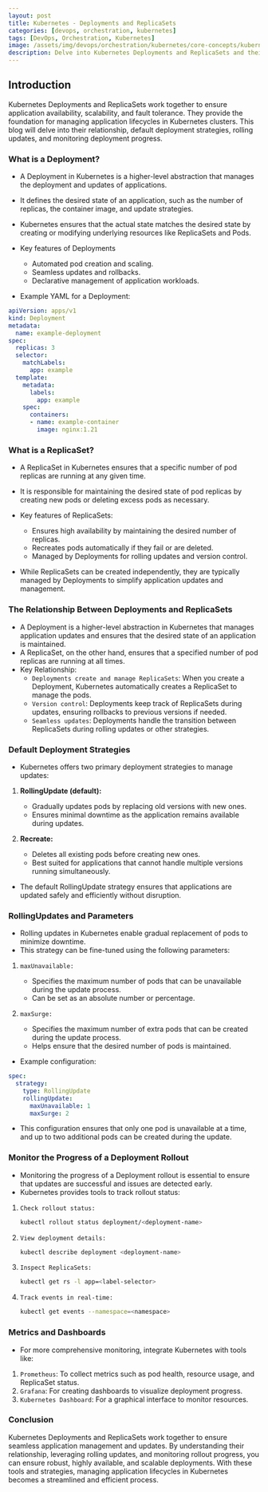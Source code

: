 ```yaml
---
layout: post
title: Kubernetes - Deployments and ReplicaSets
categories: [devops, orchestration, kubernetes]
tags: [DevOps, Orchestration, Kubernetes]
image: /assets/img/devops/orchestration/kubernetes/core-concepts/kubernetes-deployments-and-replicasets.png
description: Delve into Kubernetes Deployments and ReplicaSets and their relationship
---
```



## Introduction

Kubernetes Deployments and ReplicaSets work together to ensure application availability, scalability, and fault tolerance. They provide the foundation for managing application lifecycles in Kubernetes clusters. This blog will delve into their relationship, default deployment strategies, rolling updates, and monitoring deployment progress.

### What is a Deployment?

- A Deployment in Kubernetes is a higher-level abstraction that manages the deployment and updates of applications.
- It defines the desired state of an application, such as the number of replicas, the container image, and update strategies.
- Kubernetes ensures that the actual state matches the desired state by creating or modifying underlying resources like ReplicaSets and Pods.
- Key features of Deployments
  - Automated pod creation and scaling.
  - Seamless updates and rollbacks.
  - Declarative management of application workloads.

- Example YAML for a Deployment:

```yaml
apiVersion: apps/v1
kind: Deployment
metadata:
  name: example-deployment
spec:
  replicas: 3
  selector:
    matchLabels:
      app: example
  template:
    metadata:
      labels:
        app: example
    spec:
      containers:
      - name: example-container
        image: nginx:1.21
```

### What is a ReplicaSet?

- A ReplicaSet in Kubernetes ensures that a specific number of pod replicas are running at any given time.
- It is responsible for maintaining the desired state of pod replicas by creating new pods or deleting excess pods as necessary.
- Key features of ReplicaSets:
  - Ensures high availability by maintaining the desired number of replicas.
  - Recreates pods automatically if they fail or are deleted.
  - Managed by Deployments for rolling updates and version control.

- While ReplicaSets can be created independently, they are typically managed by Deployments to simplify application updates and management.

### The Relationship Between Deployments and ReplicaSets

- A Deployment is a higher-level abstraction in Kubernetes that manages application updates and ensures that the desired state of an application is maintained.
- A ReplicaSet, on the other hand, ensures that a specified number of pod replicas are running at all times.
- Key Relationship:
  - `Deployments create and manage ReplicaSets`: When you create a Deployment, Kubernetes automatically creates a ReplicaSet to manage the pods.
  - `Version control`: Deployments keep track of ReplicaSets during updates, ensuring rollbacks to previous versions if needed.
  - `Seamless updates`: Deployments handle the transition between ReplicaSets during rolling updates or other strategies.

### Default Deployment Strategies

- Kubernetes offers two primary deployment strategies to manage updates:

1. **RollingUpdate (default):**

    - Gradually updates pods by replacing old versions with new ones.
    - Ensures minimal downtime as the application remains available during updates.

2. **Recreate:**

    - Deletes all existing pods before creating new ones.
    - Best suited for applications that cannot handle multiple versions running simultaneously.

- The default RollingUpdate strategy ensures that applications are updated safely and efficiently without disruption.

### RollingUpdates and Parameters

- Rolling updates in Kubernetes enable gradual replacement of pods to minimize downtime.
- This strategy can be fine-tuned using the following parameters:

1. `maxUnavailable:`
    - Specifies the maximum number of pods that can be unavailable during the update process.
    - Can be set as an absolute number or percentage.

2. `maxSurge:`
    - Specifies the maximum number of extra pods that can be created during the update process.
    - Helps ensure that the desired number of pods is maintained.

- Example configuration:

```yaml
spec:
  strategy:
    type: RollingUpdate
    rollingUpdate:
      maxUnavailable: 1
      maxSurge: 2
```

- This configuration ensures that only one pod is unavailable at a time, and up to two additional pods can be created during the update.

### Monitor the Progress of a Deployment Rollout

- Monitoring the progress of a Deployment rollout is essential to ensure that updates are successful and issues are detected early.
- Kubernetes provides tools to track rollout status:

1. `Check rollout status:`

    ```sh
    kubectl rollout status deployment/<deployment-name>
    ```

2. `View deployment details:`

    ```sh
    kubectl describe deployment <deployment-name>
    ```

3. `Inspect ReplicaSets:`

    ```sh
    kubectl get rs -l app=<label-selector>
    ```

4. `Track events in real-time:`

    ```sh
    kubectl get events --namespace=<namespace>
    ```

### Metrics and Dashboards

- For more comprehensive monitoring, integrate Kubernetes with tools like:

1. `Prometheus`: To collect metrics such as pod health, resource usage, and ReplicaSet status.
2. `Grafana`: For creating dashboards to visualize deployment progress.
3. `Kubernetes Dashboard`: For a graphical interface to monitor resources.

### Conclusion

Kubernetes Deployments and ReplicaSets work together to ensure seamless application management and updates. By understanding their relationship, leveraging rolling updates, and monitoring rollout progress, you can ensure robust, highly available, and scalable deployments. With these tools and strategies, managing application lifecycles in Kubernetes becomes a streamlined and efficient process.